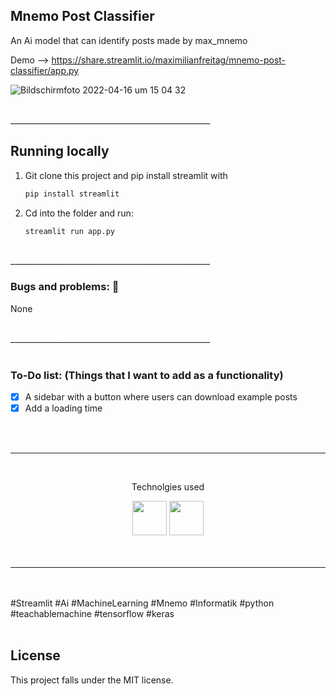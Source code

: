 ## Mnemo Post Classifier

An Ai model that can identify posts made by max_mnemo

Demo --> https://share.streamlit.io/maximilianfreitag/mnemo-post-classifier/app.py



![Bildschirmfoto 2022-04-16 um 15 04 32](https://user-images.githubusercontent.com/46624616/163676058-6e0d74fe-1f45-4e80-b63c-2a86dfd61fbe.png)



<br>
__________________________________________________
<br>

<!-- Running Locally -->
## Running locally


1. Git clone this project and pip install streamlit with
   ```sh
   pip install streamlit
   ```

2. Cd into the folder and run:
   ```sh
   streamlit run app.py


<br>
__________________________________________________

<br>

### Bugs and problems: 🐞

None


<br>
__________________________________________________

<br>
<br>

### To-Do list: (Things that I want to add as a functionality)


- [x] A sidebar with a button where users can download example posts
- [x] Add a loading time 

<br>
<br>



__________________________________________________
<br />
<p align="center"> Technolgies used </p>
<div align="center">
  <img width="55" src="https://raw.githubusercontent.com/gilbarbara/logos/master/logos/tensorflow.svg"/>
  <img width="55" src="https://raw.githubusercontent.com/gilbarbara/logos/master/logos/python.svg"/>
</div>
<br />

<br>

__________________________________________________
<br />
<br />
#Streamlit #Ai #MachineLearning #Mnemo #Informatik #python #teachablemachine #tensorflow #keras
<br />
<br />


## License
This project falls under the MIT license.
